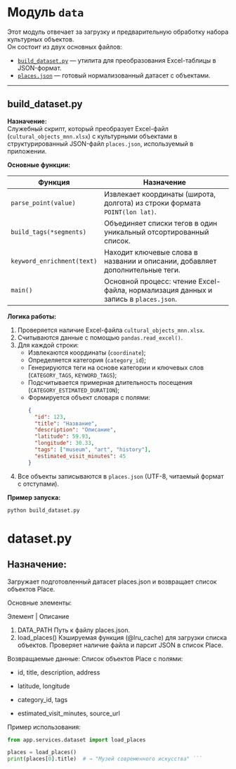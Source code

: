# Модуль `data`

Этот модуль отвечает за загрузку и предварительную обработку набора культурных объектов.  
Он состоит из двух основных файлов:

- [`build_dataset.py`](#build_datasetpy) — утилита для преобразования Excel-таблицы в JSON-формат.  
- [`places.json`](#placesjson) — готовый нормализованный датасет с объектами.  

---

## build_dataset.py

**Назначение:**  
Служебный скрипт, который преобразует Excel-файл (`cultural_objects_mnn.xlsx`) с культурными объектами в структурированный JSON-файл `places.json`, используемый в приложении.

**Основные функции:**

| Функция | Назначение |
|----------|-------------|
| `parse_point(value)` | Извлекает координаты (широта, долгота) из строки формата `POINT(lon lat)`. |
| `build_tags(*segments)` | Объединяет списки тегов в один уникальный отсортированный список. |
| `keyword_enrichment(text)` | Находит ключевые слова в названии и описании, добавляет дополнительные теги. |
| `main()` | Основной процесс: чтение Excel-файла, нормализация данных и запись в `places.json`. |

**Логика работы:**
1. Проверяется наличие Excel-файла `cultural_objects_mnn.xlsx`.  
2. Считываются данные с помощью `pandas.read_excel()`.  
3. Для каждой строки:
   - Извлекаются координаты (`coordinate`);
   - Определяется категория (`category_id`);
   - Генерируются теги на основе категории и ключевых слов (`CATEGORY_TAGS`, `KEYWORD_TAGS`);
   - Подсчитывается примерная длительность посещения (`CATEGORY_ESTIMATED_DURATION`);
   - Формируется объект словаря с полями:
     ```json
     {
       "id": 123,
       "title": "Название",
       "description": "Описание",
       "latitude": 59.93,
       "longitude": 30.33,
       "tags": ["museum", "art", "history"],
       "estimated_visit_minutes": 45
     }
     ```
4. Все объекты записываются в `places.json` (UTF-8, читаемый формат с отступами).  

**Пример запуска:**
```bash
python build_dataset.py
```

# dataset.py

## Назначение:
Загружает подготовленный датасет places.json и возвращает список объектов Place.

Основные элементы:

Элемент | Описание
1. DATA_PATH  Путь к файлу places.json.
2. load_places()	Кэшируемая функция (@lru_cache) для загрузки списка объектов. Проверяет наличие файла и парсит JSON в список Place.

Возвращаемые данные:
Список объектов Place с полями:

* id, title, description, address

* latitude, longitude

* category_id, tags

* estimated_visit_minutes, source_url

Пример использования:
```python
from app.services.dataset import load_places

places = load_places()
print(places[0].title)  # → "Музей современного искусства" ```